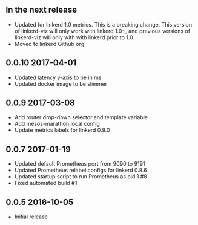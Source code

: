 ## In the next release

* Updated for linkerd 1.0 metrics. This is a breaking change. This version of
  linkerd-viz will only work with linkerd 1.0+, and previous versions of
  linkerd-viz will only with with linkerd prior to 1.0.
* Moved to linkerd Github org

## 0.0.10 2017-04-01

* Updated latency y-axis to be in ms
* Updated docker image to be slimmer

## 0.0.9 2017-03-08

* Add router drop-down selector and template variable
* Add mesos-marathon local config
* Update metrics labels for linkerd 0.9.0

## 0.0.7 2017-01-19

* Updated default Prometheus port from 9090 to 9191
* Updated Prometheus relabel configs for linkerd 0.8.6
* Updated startup script to run Prometheus as pid 1 #8
* Fixed automated build #1

## 0.0.5 2016-10-05

* Initial release
